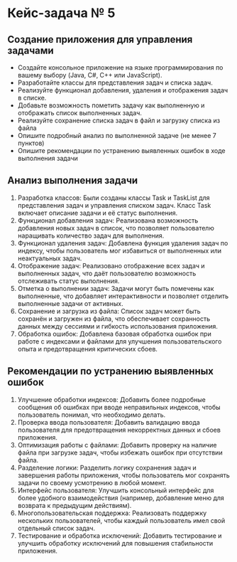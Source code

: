 # Кейс-задача № 5

## Создание приложения для управления задачами
* Создайте консольное приложение на языке программирования по вашему выбору 
  (Java, C#, C++ или JavaScript).
* Разработайте классы для представления задач и списка задач.
* Реализуйте функционал добавления, удаления и отображения задач в списке.
* Добавьте возможность пометить задачу как выполненную и отображать список 
  выполненных задач.
* Реализуйте сохранение списка задач в файл и загрузку списка из файла
* Опишите подробный анализ по выполненной задаче (не менее 7 пунктов)
* Опишите рекомендации по устранению выявленных ошибок в ходе выполнения задачи


## Анализ выполнения задачи
1. Разработка классов: Были созданы классы Task и TaskList для представления задач и управления списком задач. 
Класс Task включает описание задачи и её статус выполнения.
2. Функционал добавления задач: Реализована возможность добавления новых задач в список, что позволяет 
пользователю наращивать количество задач для выполнения.
3. Функционал удаления задач: Добавлена функция удаления задач по индексу, чтобы пользователь мог избавиться от 
выполненных или неактуальных задач.
4. Отображение задач: Реализовано отображение всех задач и выполненных задач, что даёт пользователю возможность 
отслеживать статус выполнения.
5. Отметка о выполнении задач: Задачи могут быть помечены как выполненные, что добавляет интерактивности и позволяет 
отделить выполненные задачи от активных.
6. Сохранение и загрузка из файла: Список задач может быть сохранён и загружен из файла, что обеспечивает сохранность 
данных между сессиями и гибкость использования приложения.
7. Обработка ошибок: Добавлена базовая обработка ошибок при работе с индексами и файлами для улучшения пользовательского
опыта и предотвращения критических сбоев.

## Рекомендации по устранению выявленных ошибок
1. Улучшение обработки индексов: Добавить более подробные сообщения об ошибках при вводе неправильных индексов, 
чтобы пользователь понимал, что необходимо делать.
2. Проверка ввода пользователя: Добавить валидацию ввода пользователя для предотвращения некорректных данных и сбоев 
приложения.
3. Оптимизация работы с файлами: Добавить проверку на наличие файла при загрузке задач, чтобы избежать ошибок при 
отсутствии файла.
4. Разделение логики: Разделить логику сохранения задач и завершения работы приложения, чтобы пользователь мог 
сохранять задачи по своему усмотрению в любой момент.
5. Интерфейс пользователя: Улучшить консольный интерфейс для более удобного взаимодействия (например, добавление меню
для возврата к предыдущим действиям).
6. Многопользовательская поддержка: Реализовать поддержку нескольких пользователей, чтобы каждый пользователь имел 
свой отдельный список задач.
7. Тестирование и обработка исключений: Добавить тестирование и улучшить обработку исключений для повышения 
стабильности приложения.
